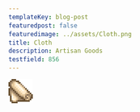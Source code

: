 ```yaml
---
templateKey: blog-post
featuredpost: false
featuredimage: ../assets/Cloth.png
title: Cloth
description: Artisan Goods
testfield: 856
---
```

![Cloth](../assets/Cloth.png)